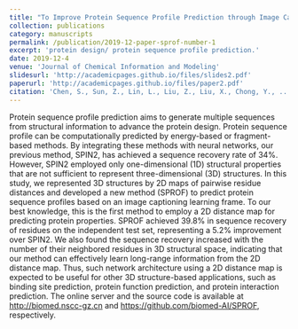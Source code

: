 ```yaml
---
title: "To Improve Protein Sequence Profile Prediction through Image Captioning on Pairwise Residue Distance Map"
collection: publications
category: manuscripts
permalink: /publication/2019-12-paper-sprof-number-1
excerpt: 'protein design/ protein sequence profile prediction.'
date: 2019-12-4
venue: 'Journal of Chemical Information and Modeling'
slidesurl: 'http://academicpages.github.io/files/slides2.pdf'
paperurl: 'http://academicpages.github.io/files/paper2.pdf'
citation: 'Chen, S., Sun, Z., Lin, L., Liu, Z., Liu, X., Chong, Y., ... & Yang, Y. (2019). To improve protein sequence profile prediction through image captioning on pairwise residue distance map. Journal of chemical information and modeling, 60(1), 391-399.'
---
```

Protein sequence profile prediction aims to generate multiple sequences from structural information to advance the protein design. Protein sequence profile can be computationally predicted by energy-based or fragment-based methods. By integrating these methods with neural networks, our previous method, SPIN2, has achieved a sequence recovery rate of 34%. However, SPIN2 employed only one-dimensional (1D) structural properties that are not sufficient to represent three-dimensional (3D) structures. In this study, we represented 3D structures by 2D maps of pairwise residue distances and developed a new method (SPROF) to predict protein sequence profiles based on an image captioning learning frame. To our best knowledge, this is the first method to employ a 2D distance map for predicting protein properties. SPROF achieved 39.8% in sequence recovery of residues on the independent test set, representing a 5.2% improvement over SPIN2. We also found the sequence recovery increased with the number of their neighbored residues in 3D structural space, indicating that our method can effectively learn long-range information from the 2D distance map. Thus, such network architecture using a 2D distance map is expected to be useful for other 3D structure-based applications, such as binding site prediction, protein function prediction, and protein interaction prediction. The online server and the source code is available at http://biomed.nscc-gz.cn and https://github.com/biomed-AI/SPROF, respectively.
